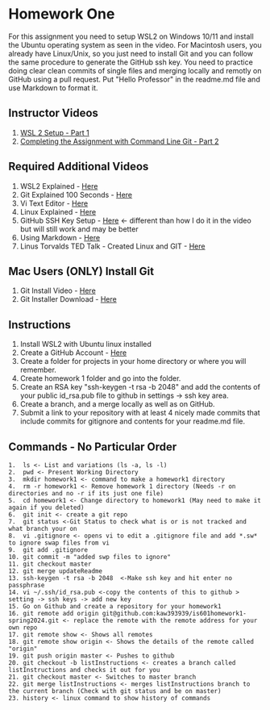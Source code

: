 # Homework One

For this assignment you need to setup WSL2 on Windows 10/11 and install the Ubuntu operating system as seen in the video.  For Macintosh users, you already have Linux/Unix, so you just need to install Git and you can follow the same procedure to generate the GitHub ssh key. You need to practice doing clear clean commits of single files and merging locally and remotly on GitHub using a pull request.  Put "Hello Professor" in the readme.md file and use Markdown to format it. 

## Instructor Videos
1. [WSL 2 Setup - Part 1](https://youtu.be/JyvEEy9jIjQ)
2. [Completing the Assignment with Command Line Git - Part 2](https://youtu.be/UaW4sT1CHfc)

## Required Additional Videos
1. WSL2 Explained - [Here](https://www.youtube.com/watch?v=LktFP0Dpl-c)
2. Git Explained 100 Seconds - [Here](https://www.youtube.com/watch?v=hwP7WQkmECE)
3. Vi Text Editor - [Here](https://www.youtube.com/watch?v=-_DvfdgR-LA)
4. Linux Explained - [Here](https://www.youtube.com/watch?v=rrB13utjYV4)
5. GitHub SSH Key Setup - [Here](https://www.youtube.com/watch?v=X40b9x9BFGo) <- different than how I do it in the video but will still work and may be better
6. Using Markdown - [Here](https://www.youtube.com/watch?v=KhGWbt1dAKQ)
7. Linus Torvalds TED Talk - Created Linux and GIT - [Here](https://www.youtube.com/watch?v=o8NPllzkFhE)

## Mac Users (ONLY) Install Git 
1.  Git Install Video - [Here](https://www.youtube.com/watch?v=O3vtpZgI0fQ)
2.  Git Installer Download - [Here](https://sourceforge.net/projects/git-osx-installer/)



## Instructions
1. Install WSL2 with Ubuntu linux installed
2. Create a GitHub Account - [Here](https://github.com/signup)
3. Create a folder for projects in your home directory or where you will remember.
4. Create homework 1 folder and go into the folder.
5. Create an RSA key "ssh-keygen -t rsa -b 2048" and add the contents of your public id_rsa.pub file to github in settings -> ssh key area. 
6. Create a branch, and a merge locally as well as on GitHub.
7. Submit a link to your repository with at least 4 nicely made commits that include commits for gitignore and contents for your readme.md file. 

## Commands - No Particular Order
    1.  ls <- List and variations (ls -a, ls -l)
    2.  pwd <- Present Working Directory
    3.  mkdir homework1 <- command to make a homework1 directory
    4.  rm -r homework1 <- Remove homework 1 directory (Needs -r on directories and no -r if its just one file)
    5.  cd homework1 <- Change directory to homework1 (May need to make it again if you deleted)
    6.  git init <- create a git repo
    7.  git status <-Git Status to check what is or is not tracked and what branch your on
    8.  vi .gitignore <- opens vi to edit a .gitignore file and add *.sw* to ignore swap files from vi
    9.  git add .gitignore
    10. git commit -m "added swp files to ignore"
    11. git checkout master
    12. git merge updateReadme
    13. ssh-keygen -t rsa -b 2048  <-Make ssh key and hit enter no passphrase
    14. vi ~/.ssh/id_rsa.pub <-copy the contents of this to github > setting -> ssh keys -> add new key
    15. Go on Github and create a repository for your homework1 
    16. git remote add origin git@github.com:kaw393939/is601homework1-spring2024.git <- replace the remote with the remote address for your own repo
    17. git remote show <- Shows all remotes
    18. git remote show origin <- Shows the details of the remote called "origin"
    19. git push origin master <- Pushes to github 
    20. git checkout -b listInstructions <- creates a branch called listInstructions and checks it out for you
    21. git checkout master <- Switches to master branch
    22. git merge listInstructions <- merges listInstructions branch to the current branch (Check with git status and be on master)
    23. history <- linux command to show history of commands
